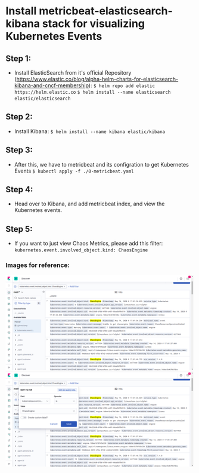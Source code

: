 
# Install metricbeat-elasticsearch-kibana stack for visualizing Kubernetes Events

## Step 1:

- Install ElasticSearch from it's official Repository (https://www.elastic.co/blog/alpha-helm-charts-for-elasticsearch-kibana-and-cncf-membership):
    `$ helm repo add elastic https://helm.elastic.co`
    `$ helm install --name elasticsearch elastic/elasticsearch`

## Step 2:

- Install Kibana:
    `$ helm install --name kibana elastic/kibana`

## Step 3:

- After this, we have to metricbeat and its configration to get Kubernetes Events
    `$ kubectl apply -f ./0-metricbeat.yaml`

## Step 4:

- Head over to Kibana, and add metricbeat index, and view the Kubernetes events.

## Step 5:

- If you want to just view Chaos Metrics, please add this filter:
    `kubernetes.event.involved_object.kind: ChaosEngine`

### Images for reference:

![](https://github.com/litmuschaos/chaos-observability/blob/master/images/kibana-display-filter.png)
![](https://github.com/litmuschaos/chaos-observability/blob/master/images/kibana-edit-filter.png)
